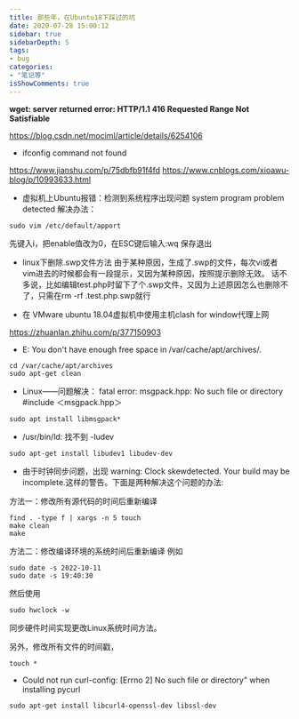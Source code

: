 ```yaml
---
title: 那些年，在Ubuntu18下踩过的坑
date: 2020-07-28 15:00:12
sidebar: true
sidebarDepth: 5
tags:
- bug
categories:
- "笔记等"
isShowComments: true
---
```


**wget: server returned error: HTTP/1.1 416 Requested Range Not Satisfiable**

<https://blog.csdn.net/mociml/article/details/6254106>

- ifconfig command not found

<https://www.jianshu.com/p/75dbfb91f4fd>
<https://www.cnblogs.com/xioawu-blog/p/10993633.html>

- 虚拟机上Ubuntu报错：检测到系统程序出现问题 system program problem detected
解决办法：

```
sudo vim /etc/default/apport
```

先键入i，把enable值改为0，在ESC键后输入:wq 保存退出

- linux下删除.swp文件方法
由于某种原因，生成了.swp的文件，每次vi或者vim进去的时候都会有一段提示，又因为某种原因，按照提示删除无效。
话不多说，比如编辑test.php时留下了个.swp文件，又因为上述原因怎么也删除不了，只需在rm -rf .test.php.swp就行

- 在 VMware ubuntu 18.04虚拟机中使用主机clash for window代理上网

<https://zhuanlan.zhihu.com/p/377150903>

- E: You don't have enough free space in /var/cache/apt/archives/.

```
cd /var/cache/apt/archives
sudo apt-get clean

```

- Linux——问题解决： fatal error: msgpack.hpp: No such file or directory #include ＜msgpack.hpp＞

```
sudo apt install libmsgpack*
```

- /usr/bin/ld: 找不到 -ludev

```
sudo apt-get install libudev1 libudev-dev
```

- 由于时钟同步问题，出现 warning:  Clock skewdetected.  Your build may be incomplete.这样的警告。下面是两种解决这个问题的办法:

方法一：修改所有源代码的时间后重新编译

```
find . -type f | xargs -n 5 touch
make clean
make
```

方法二：修改编译环境的系统时间后重新编译
例如

```
sudo date -s 2022-10-11
sudo date -s 19:40:30
```

然后使用

```
sudo hwclock -w
```

同步硬件时间实现更改Linux系统时间方法。

另外，修改所有文件的时间戳，

```
touch *
```

- Could not run curl-config: [Errno 2] No such file or directory" when installing pycurl

```
sudo apt-get install libcurl4-openssl-dev libssl-dev
```
